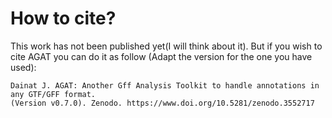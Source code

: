 # How to cite?

This work has not been published yet(I will think about it). But if you wish to cite AGAT you can do it as follow (Adapt the version for the one you have used):  

```
Dainat J. AGAT: Another Gff Analysis Toolkit to handle annotations in any GTF/GFF format.  
(Version v0.7.0). Zenodo. https://www.doi.org/10.5281/zenodo.3552717
